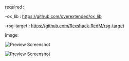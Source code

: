 required :

-ox_lib : https://github.com/overextended/ox_lib

-rsg-target : https://github.com/Rexshack-RedM/rsg-target



image:


![Preview Screenshot](https://media.discordapp.net/attachments/823158996885831720/1097309373656735794/image.png?width=706&height=670)


![Preview Screenshot](https://cdn.discordapp.com/attachments/823158996885831720/1097309565504196729/image.png)
